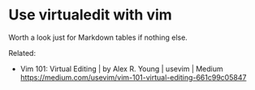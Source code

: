 # Use virtualedit with vim

Worth a look just for Markdown tables if nothing else.

Related:

* Vim 101: Virtual Editing \| by Alex R. Young \| usevim \| Medium  
  <https://medium.com/usevim/vim-101-virtual-editing-661c99c05847>
